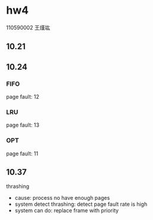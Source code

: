 # hw4
110590002 王熯竑

## 10.21

## 10.24
### FIFO
page fault: 12
### LRU
page fault: 13
### OPT
page fault: 11

## 10.37

thrashing

- cause: process no have enough pages
- system detect thrashing: detect page fault rate is high
- system can do: replace frame with priority

